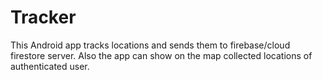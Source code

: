 # Tracker
This Android app tracks locations and sends them to firebase/cloud firestore server. 
Also the app can show on the map collected locations of authenticated user.